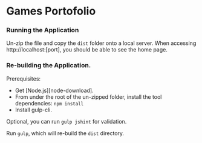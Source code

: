 # Games Portofolio


### Running the Application

Un-zip the file and copy the `dist` folder onto a local server. When accessing http://localhost:[port], you should
be able to see the home page.


### Re-building the Application.

Prerequisites:

- Get [Node.js][node-download].
- From under the root of the un-zipped folder, install the tool dependencies: `npm install`
- Install gulp-cli.

Optional, you can run `gulp jshint` for validation.

Run `gulp`, which will re-build the `dist` directory.
